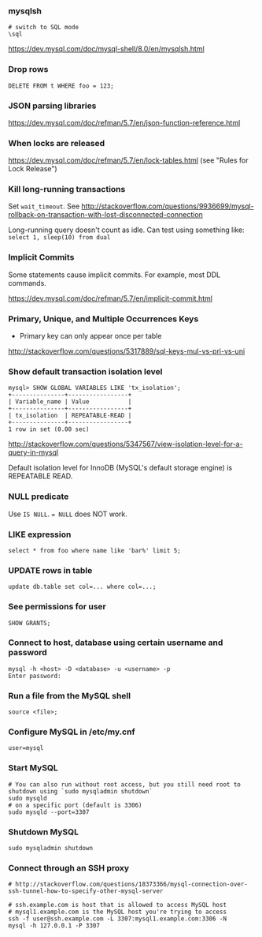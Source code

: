 ### mysqlsh

```
# switch to SQL mode
\sql
```

https://dev.mysql.com/doc/mysql-shell/8.0/en/mysqlsh.html


### Drop rows

```
DELETE FROM t WHERE foo = 123;
```


### JSON parsing libraries

https://dev.mysql.com/doc/refman/5.7/en/json-function-reference.html


### When locks are released

https://dev.mysql.com/doc/refman/5.7/en/lock-tables.html (see "Rules for Lock Release")


### Kill long-running transactions

Set `wait_timeout`. See http://stackoverflow.com/questions/9936699/mysql-rollback-on-transaction-with-lost-disconnected-connection

Long-running query doesn't count as idle. Can test using something like: `select 1, sleep(10) from dual`


### Implicit Commits

Some statements cause implicit commits. For example, most DDL commands.

https://dev.mysql.com/doc/refman/5.7/en/implicit-commit.html


### Primary, Unique, and Multiple Occurrences Keys

* Primary key can only appear once per table

http://stackoverflow.com/questions/5317889/sql-keys-mul-vs-pri-vs-uni


### Show default transaction isolation level

```
mysql> SHOW GLOBAL VARIABLES LIKE 'tx_isolation';
+---------------+-----------------+
| Variable_name | Value           |
+---------------+-----------------+
| tx_isolation  | REPEATABLE-READ |
+---------------+-----------------+
1 row in set (0.00 sec)
```

http://stackoverflow.com/questions/5347567/view-isolation-level-for-a-query-in-mysql

Default isolation level for InnoDB (MySQL's default storage engine) is REPEATABLE READ.


### NULL predicate

Use `IS NULL`. `= NULL` does NOT work.


### LIKE expression

```
select * from foo where name like 'bar%' limit 5;
```


### UPDATE rows in table

```
update db.table set col=... where col=...;
```


### See permissions for user

```
SHOW GRANTS;
```


### Connect to host, database using certain username and password

```
mysql -h <host> -D <database> -u <username> -p
Enter password:
```


### Run a file from the MySQL shell

```
source <file>;
```


### Configure MySQL in /etc/my.cnf

```
user=mysql
```

### Start MySQL

```
# You can also run without root access, but you still need root to shutdown using `sudo mysqladmin shutdown`
sudo mysqld
# on a specific port (default is 3306)
sudo mysqld --port=3307
```

### Shutdown MySQL

```
sudo mysqladmin shutdown
```


### Connect through an SSH proxy

```
# http://stackoverflow.com/questions/18373366/mysql-connection-over-ssh-tunnel-how-to-specify-other-mysql-server

# ssh.example.com is host that is allowed to access MySQL host
# mysql1.example.com is the MySQL host you're trying to access
ssh -f user@ssh.example.com -L 3307:mysql1.example.com:3306 -N
mysql -h 127.0.0.1 -P 3307
```